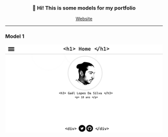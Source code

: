 <h3 align="center">👋 Hi! This is some models for my portfolio</h3>
<p align="center">
  <a href="https://gael-lopes-da-silva.github.io/MyPortfolio/">Website</a>
</p

---
---

### Model 1
![](model1.png)